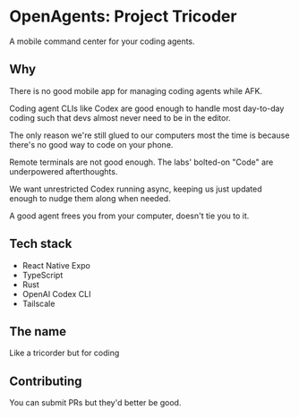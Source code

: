 # OpenAgents: Project Tricoder

A mobile command center for your coding agents.

## Why

There is no good mobile app for managing coding agents while AFK.

Coding agent CLIs like Codex are good enough to handle most day-to-day coding such that devs almost never need to be in the editor.

The only reason we're still glued to our computers most the time is because there's no good way to code on your phone.

Remote terminals are not good enough. The labs' bolted-on "Code" are underpowered afterthoughts.

We want unrestricted Codex running async, keeping us just updated enough to nudge them along when needed.

A good agent frees you from your computer, doesn't tie you to it.

## Tech stack

- React Native Expo
- TypeScript
- Rust
- OpenAI Codex CLI
- Tailscale

## The name

Like a tricorder but for coding

## Contributing

You can submit PRs but they'd better be good.
